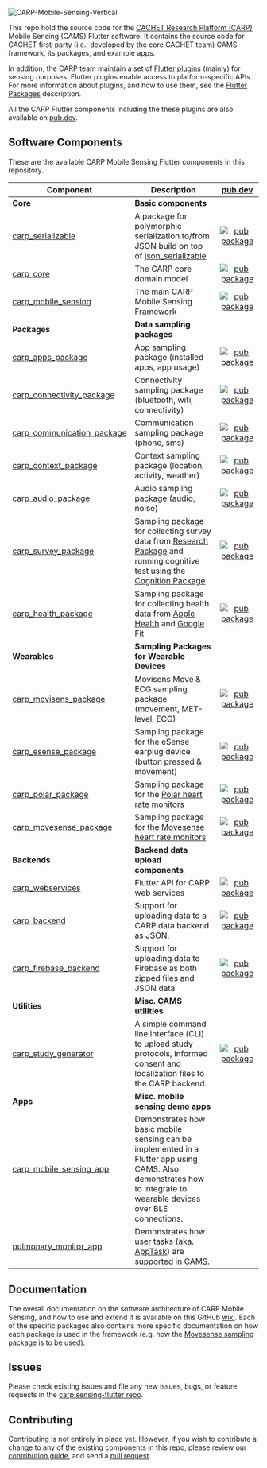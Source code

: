![CARP-Mobile-Sensing-Vertical](https://user-images.githubusercontent.com/1196642/98542469-43eadd80-2291-11eb-9013-87542d0b23e6.png)

This repo hold the source code for the [CACHET Research Platform (CARP)](https://carp.cachet.dk) Mobile Sensing (CAMS) Flutter software.
It contains the source code for CACHET first-party (i.e., developed by the core CACHET team) CAMS framework, its packages, and example apps.

In addition, the CARP team maintain a set of [Flutter plugins](https://github.com/cph-cachet/flutter-plugins) (mainly) for sensing purposes. Flutter plugins enable access to platform-specific APIs. For more information
about plugins, and how to use them, see the
[Flutter Packages](https://flutter.io/platform-plugins/) description.

All the CARP Flutter components including the these plugins are also available on [pub.dev](https://pub.dev/publishers/cachet.dk/packages).

## Software Components
These are the available CARP Mobile Sensing Flutter components in this repository.

| Component | Description | [pub.dev](https://pub.dev/packages?q=publisher%3Acachet.dk+) |
|-----------|-------------|:-----------------:|
| **Core** | **Basic components** | <img width=250/> |
| [carp_serializable](./carp_serializable) | A package for polymorphic serialization to/from JSON build on top of [json_serializable](https://pub.dev/packages/json_serializable) | [![pub package](https://img.shields.io/pub/v/carp_serializable.svg)](https://pub.dartlang.org/packages/carp_serializable) |
| [carp_core](./carp_core) | The CARP core domain model | [![pub package](https://img.shields.io/pub/v/carp_core.svg)](https://pub.dartlang.org/packages/carp_core) |
| [carp_mobile_sensing](./carp_mobile_sensing) | The main CARP Mobile Sensing Framework | [![pub package](https://img.shields.io/pub/v/carp_mobile_sensing.svg)](https://pub.dartlang.org/packages/carp_mobile_sensing) |
| **Packages** | **Data sampling packages** |  |
| [carp_apps_package](./packages/carp_apps_package) | App sampling package (installed apps, app usage) | [![pub package](https://img.shields.io/pub/v/carp_apps_package.svg)](https://pub.dartlang.org/packages/carp_apps_package) |
| [carp_connectivity_package](./packages/carp_connectivity_package) | Connectivity sampling package (bluetooth, wifi, connectivity) | [![pub package](https://img.shields.io/pub/v/carp_connectivity_package.svg)](https://pub.dartlang.org/packages/carp_connectivity_package) |
| [carp_communication_package](./packages/carp_communication_package) | Communication sampling package (phone, sms) | [![pub package](https://img.shields.io/pub/v/carp_communication_package.svg)](https://pub.dartlang.org/packages/carp_communication_package) |
| [carp_context_package](./packages/carp_context_package) | Context sampling package (location, activity, weather) | [![pub package](https://img.shields.io/pub/v/carp_context_package.svg)](https://pub.dartlang.org/packages/carp_context_package) |
| [carp_audio_package](./packages/carp_audio_package) | Audio sampling package (audio, noise) | [![pub package](https://img.shields.io/pub/v/carp_audio_package.svg)](https://pub.dartlang.org/packages/carp_audio_package) |
| [carp_survey_package](./packages/carp_survey_package) | Sampling package for collecting survey data from [Research Package](https://carp.cachet.dk/research-package/) and running cognitive test using the [Cognition Package](https://carp.cachet.dk/cognition-package/) | [![pub package](https://img.shields.io/pub/v/carp_survey_package.svg)](https://pub.dartlang.org/packages/carp_survey_package) |
| [carp_health_package](./packages/carp_health_package) | Sampling package for collecting health data from [Apple Health](https://www.apple.com/ios/health/) and [Google Fit](https://www.google.com/fit/) | [![pub package](https://img.shields.io/pub/v/carp_health_package.svg)](https://pub.dartlang.org/packages/carp_health_package) |
| **Wearables** | **Sampling Packages for Wearable Devices** |  |
| [carp_movisens_package](./packages/carp_movisens_package) | Movisens Move & ECG sampling package (movement, MET-level, ECG) | [![pub package](https://img.shields.io/pub/v/carp_movisens_package.svg)](https://pub.dartlang.org/packages/carp_movisens_package) |
| [carp_esense_package](./packages/carp_esense_package) | Sampling package for the eSense earplug device (button pressed & movement) | [![pub package](https://img.shields.io/pub/v/carp_esense_package.svg)](https://pub.dartlang.org/packages/carp_esense_package) |
| [carp_polar_package](./packages/carp_polar_package) | Sampling package for the [Polar heart rate monitors](https://www.polar.com/) | [![pub package](https://img.shields.io/pub/v/carp_polar_package.svg)](https://pub.dartlang.org/packages/carp_polar_package) |
| [carp_movesense_package](./packages/carp_movesense_package) | Sampling package for the [Movesense heart rate monitors](https://www.movesense.com/) | [![pub package](https://img.shields.io/pub/v/carp_movesense_package.svg)](https://pub.dartlang.org/packages/carp_movesense_package) |
| **Backends** | **Backend data upload components** |  |
| [carp_webservices](./backends/carp_webservices) | Flutter API for CARP web services | [![pub package](https://img.shields.io/pub/v/carp_webservices.svg)](https://pub.dartlang.org/packages/carp_webservices) |
| [carp_backend](./backends/carp_backend) | Support for uploading data to a CARP data backend as JSON. | [![pub package](https://img.shields.io/pub/v/carp_backend.svg)](https://pub.dartlang.org/packages/carp_backend) |
| [carp_firebase_backend](./backends/carp_firebase_backend) | Support for uploading data to Firebase as both zipped files and JSON data| [![pub package](https://img.shields.io/pub/v/carp_firebase_backend.svg)](https://pub.dartlang.org/packages/carp_firebase_backend) |
| **Utilities** | **Misc. CAMS utilities** |  |
| [carp_study_generator](./utilities/carp_study_generator) | A simple command line interface (CLI) to upload study protocols, informed consent and localization files to the CARP backend.  | [![pub package](https://img.shields.io/pub/v/carp_study_generator.svg)](https://pub.dartlang.org/packages/carp_study_generator) |
| **Apps** | **Misc. mobile sensing demo apps** |  |
| [carp_mobile_sensing_app](./apps/carp_mobile_sensing_app) | Demonstrates how basic mobile sensing can be implemented in a Flutter app using CAMS. Also demonstrates how to integrate to wearable devices over BLE connections.  |  |
| [pulmonary_monitor_app](https://github.com/cph-cachet/pulmonary_monitor_app) | Demonstrates how user tasks (aka. [AppTask](https://pub.dev/documentation/carp_mobile_sensing/latest/domain/AppTask-class.html)) are supported in CAMS. |  |

## Documentation

The overall documentation on the software architecture of CARP Mobile Sensing, and how to use and extend it is available on this GitHub [wiki](https://github.com/cph-cachet/carp.sensing-flutter/wiki). Each of the specific packages also contains more specific documentation on how each package is used in the framework (e.g. how the [Movesense sampling package](https://pub.dartlang.org/packages/carp_movesense_package) is to be used).

## Issues

Please check existing issues and file any new issues, bugs, or feature requests in the [carp.sensing-flutter repo](https://github.com/cph-cachet/carp.sensing-flutter/issues).

## Contributing

Contributing is not entirely in place yet. However, if you wish to contribute a change to any of the existing components in this repo,
please review our [contribution guide](https://github.com/cph-cachet/carp.sensing/CONTRIBUTING.md),
and send a [pull request](https://github.com/cph-cachet/carp.sensing-flutter/pulls).
